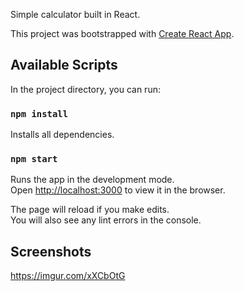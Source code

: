 Simple calculator built in React.

This project was bootstrapped with [Create React App](https://github.com/facebook/create-react-app).

## Available Scripts
In the project directory, you can run:


### `npm install`
Installs all dependencies.

### `npm start`

Runs the app in the development mode.<br>
Open [http://localhost:3000](http://localhost:3000) to view it in the browser.

The page will reload if you make edits.<br>
You will also see any lint errors in the console.


## Screenshots

https://imgur.com/xXCbOtG

